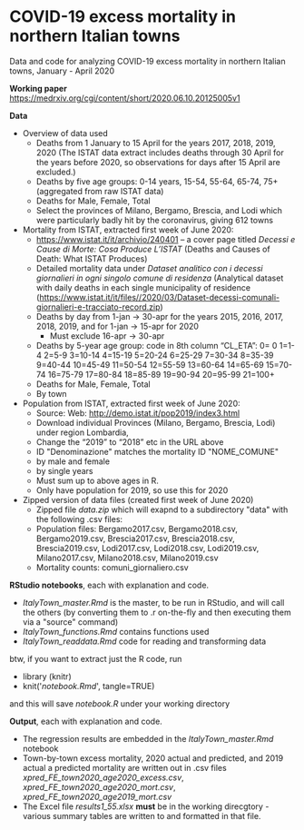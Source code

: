 # COVID-19 excess mortality in northern Italian towns

Data and code for analyzing COVID-19 excess mortality in northern Italian towns, January - April 2020

**Working paper** https://medrxiv.org/cgi/content/short/2020.06.10.20125005v1

**Data** 


* Overview of data used
  + Deaths from 1 January to 15 April for the years 2017, 2018, 2019, 2020 (The ISTAT data extract includes deaths through 30 April for the years before 2020, so observations for days after 15 April are excluded.)
  + Deaths by five age groups: 0-14 years, 15-54, 55-64, 65-74, 75+ (aggregated from raw ISTAT data)
  + Deaths for Male, Female, Total 
  + Select the provinces of Milano, Bergamo, Brescia, and Lodi which were particularly badly hit by the coronavirus, giving 612 towns
* Mortality from ISTAT, extracted first week of June 2020: 
  + https://www.istat.it/it/archivio/240401 – a cover page titled _Decessi e Cause di Morte: Cosa Produce L’ISTAT_ (Deaths and Causes of Death: What ISTAT Produces)
  + Detailed mortality data under _Dataset analitico con i decessi giornalieri in ogni singolo comune di residenza_ (Analytical dataset with daily deaths in each single municipality of residence (https://www.istat.it/it/files//2020/03/Dataset-decessi-comunali-giornalieri-e-tracciato-record.zip)
  + Deaths by day from 1-jan -> 30-apr for the years 2015, 2016, 2017, 2018, 2019, and for 1-jan -> 15-apr for 2020
    + Must exclude 16-apr -> 30-apr
  + Deaths by 5-year age group: code in 8th column “CL_ETA”: 0= 0 1=1-4 2=5-9 3=10-14 4=15-19 5=20-24 6=25-29 7=30-34 8=35-39 9=40-44 10=45-49 11=50-54 12=55-59 13=60-64 14=65-69 15=70-74 16=75-79 17=80-84 18=85-89 19=90-94 20=95-99 21=100+
  + Deaths for Male, Female, Total
  + By town
* Population from ISTAT, extracted first week of June 2020:
  + Source: Web: http://demo.istat.it/pop2019/index3.html
  + Download individual Provinces (Milano, Bergamo, Brescia, Lodi) under region Lombardia, 
  + Change the “2019” to “2018” etc in the URL above
  + ID "Denominazione" matches the mortality ID "NOME_COMUNE"
  + by male and female
  + by single years 
  + Must sum up to above ages in R. 
  + Only have population for 2019, so use this for 2020 
* Zipped version of data files (created first week of June 2020) 
  + Zipped file _data.zip_ which will exapnd to a subdirectory "data" with the following .csv files:
  + Population files: Bergamo2017.csv, Bergamo2018.csv, Bergamo2019.csv, Brescia2017.csv, Brescia2018.csv, Brescia2019.csv, Lodi2017.csv, Lodi2018.csv, Lodi2019.csv, Milano2017.csv, Milano2018.csv, Milano2019.csv
  + Mortality counts: comuni_giornaliero.csv



**RStudio notebooks**, each with explanation and code. 

* _ItalyTown_master.Rmd_ is the master, to be run in RStudio, and will call the others (by converting them to .r on-the-fly and then executing them via a "source" command)
* _ItalyTown_functions.Rmd_ contains functions used
* _ItalyTown_readdata.Rmd_ code for reading and transforming data

btw, if you want to extract just the R code, run
- library (knitr)
- knit('_notebook.Rmd_', tangle=TRUE)

and this will save _notebook.R_ under your working directory

**Output**, each with explanation and code. 

* The regression results are embedded in the _ItalyTown_master.Rmd_ notebook
* Town-by-town excess mortality, 2020 actual and predicted, and 2019 actual a predicted mortality are written out in .csv files _xpred_FE_town2020_age2020_excess.csv_, _xpred_FE_town2020_age2020_mort.csv_, _xpred_FE_town2020_age2019_mort.csv_
* The Excel file _results1_55.xlsx_ **must** be in the working direcgtory - various summary tables are written to and formatted in that file. 